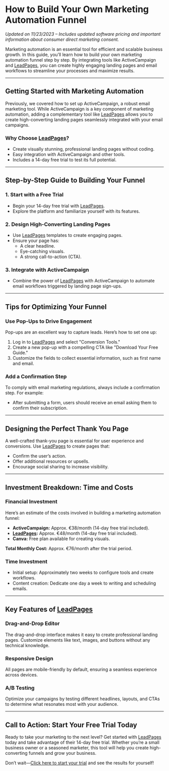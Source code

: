 # How to Build Your Own Marketing Automation Funnel

*Updated on 11/23/2023 – Includes updated software pricing and important information about consumer direct marketing consent.*

Marketing automation is an essential tool for efficient and scalable business growth. In this guide, you’ll learn how to build your own marketing automation funnel step by step. By integrating tools like ActiveCampaign and [LeadPages](https://bit.ly/LEadPages), you can create highly engaging landing pages and email workflows to streamline your processes and maximize results.

---

## Getting Started with Marketing Automation

Previously, we covered how to set up ActiveCampaign, a robust email marketing tool. While ActiveCampaign is a key component of marketing automation, adding a complementary tool like [LeadPages](https://bit.ly/LEadPages) allows you to create high-converting landing pages seamlessly integrated with your email campaigns.

### Why Choose [LeadPages](https://bit.ly/LEadPages)?
- Create visually stunning, professional landing pages without coding.
- Easy integration with ActiveCampaign and other tools.
- Includes a 14-day free trial to test its full potential.

---

## Step-by-Step Guide to Building Your Funnel

### 1. Start with a Free Trial
- Begin your 14-day free trial with [LeadPages](https://bit.ly/LEadPages).
- Explore the platform and familiarize yourself with its features.

### 2. Design High-Converting Landing Pages
- Use [LeadPages](https://bit.ly/LEadPages) templates to create engaging pages.
- Ensure your page has:
  - A clear headline.
  - Eye-catching visuals.
  - A strong call-to-action (CTA).
  
### 3. Integrate with ActiveCampaign
- Combine the power of [LeadPages](https://bit.ly/LEadPages) with ActiveCampaign to automate email workflows triggered by landing page sign-ups.

---

## Tips for Optimizing Your Funnel

### Use Pop-Ups to Drive Engagement
Pop-ups are an excellent way to capture leads. Here’s how to set one up:
1. Log in to [LeadPages](https://bit.ly/LEadPages) and select "Conversion Tools."
2. Create a new pop-up with a compelling CTA like "Download Your Free Guide."
3. Customize the fields to collect essential information, such as first name and email.

### Add a Confirmation Step
To comply with email marketing regulations, always include a confirmation step. For example:
- After submitting a form, users should receive an email asking them to confirm their subscription.

---

## Designing the Perfect Thank You Page

A well-crafted thank-you page is essential for user experience and conversions. Use [LeadPages](https://bit.ly/LEadPages) to create pages that:
- Confirm the user’s action.
- Offer additional resources or upsells.
- Encourage social sharing to increase visibility.

---

## Investment Breakdown: Time and Costs

### Financial Investment
Here’s an estimate of the costs involved in building a marketing automation funnel:
- **ActiveCampaign:** Approx. €38/month (14-day free trial included).
- **[LeadPages](https://bit.ly/LEadPages):** Approx. €48/month (14-day free trial included).
- **Canva:** Free plan available for creating visuals.

**Total Monthly Cost:** Approx. €76/month after the trial period.

### Time Investment
- Initial setup: Approximately two weeks to configure tools and create workflows.
- Content creation: Dedicate one day a week to writing and scheduling emails.

---

## Key Features of [LeadPages](https://bit.ly/LEadPages)

### Drag-and-Drop Editor
The drag-and-drop interface makes it easy to create professional landing pages. Customize elements like text, images, and buttons without any technical knowledge.

### Responsive Design
All pages are mobile-friendly by default, ensuring a seamless experience across devices.

### A/B Testing
Optimize your campaigns by testing different headlines, layouts, and CTAs to determine what resonates most with your audience.

---

## Call to Action: Start Your Free Trial Today

Ready to take your marketing to the next level? Get started with [LeadPages](https://bit.ly/LEadPages) today and take advantage of their 14-day free trial. Whether you’re a small business owner or a seasoned marketer, this tool will help you create high-converting funnels and grow your business.

Don’t wait—[Click here to start your trial](https://bit.ly/LEadPages) and see the results for yourself!
